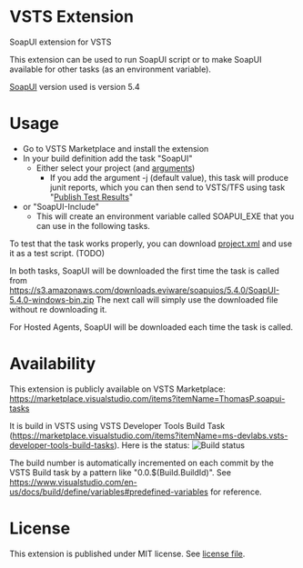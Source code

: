 # VSTS Extension

SoapUI extension for VSTS

This extension can be used to run SoapUI script or to make SoapUI available for other tasks (as an environment variable).

[SoapUI](https://www.soapui.org/) version used is version 5.4

# Usage

- Go to VSTS Marketplace and install the extension
- In your build definition add the task "SoapUI"
  - Either select your project (and [arguments](https://www.soapui.org/test-automation/running-functional-tests.html))
    - If you add the argument -j (default value), this task will produce junit reports, which you can then send to VSTS/TFS using task "[Publish Test Results](https://docs.microsoft.com/en-us/vsts/build-release/tasks/test/publish-test-results)"
- or "SoapUI-Include"
  - This will create an environment variable called SOAPUI_EXE that you can use in the following tasks.

To test that the task works properly, you can download [project.xml](../blob/master/project.xml) and use it as a test script. (TODO)

In both tasks, SoapUI will be downloaded the first time the task is called from https://s3.amazonaws.com/downloads.eviware/soapuios/5.4.0/SoapUI-5.4.0-windows-bin.zip
The next call will simply use the downloaded file without re downloading it.

For Hosted Agents, SoapUI will be downloaded each time the task is called.

# Availability

This extension is publicly available on VSTS Marketplace: https://marketplace.visualstudio.com/items?itemName=ThomasP.soapui-tasks

It is build in VSTS using VSTS Developer Tools Build Task (https://marketplace.visualstudio.com/items?itemName=ms-devlabs.vsts-developer-tools-build-tasks).
Here is the status: ![Build status](https://tomap.visualstudio.com/_apis/public/build/definitions/6e176905-7621-4cdb-97ba-78eb0fd1e1ed/5/badge)

The build number is automatically incremented on each commit by the VSTS Build task by a pattern like "0.0.$(Build.BuildId)". See https://www.visualstudio.com/en-us/docs/build/define/variables#predefined-variables for reference.

# License

This extension is published under MIT license. See [license file](../blob/master/LICENSE).